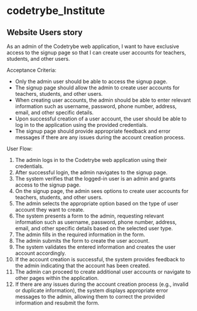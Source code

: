 # codetrybe_Institute

## Website Users story
As an admin of the Codetrybe web application, I want to have exclusive access to the signup page so that I can create user accounts for teachers, students, and other users.

Acceptance Criteria:
- Only the admin user should be able to access the signup page.
- The signup page should allow the admin to create user accounts for teachers, students, and other users.
- When creating user accounts, the admin should be able to enter relevant information such as username, password, phone number, address, email, and other specific details.
- Upon successful creation of a user account, the user should be able to log in to the application using the provided credentials.
- The signup page should provide appropriate feedback and error messages if there are any issues during the account creation process.

User Flow:
1. The admin logs in to the Codetrybe web application using their credentials.
2. After successful login, the admin navigates to the signup page.
3. The system verifies that the logged-in user is an admin and grants access to the signup page.
4. On the signup page, the admin sees options to create user accounts for teachers, students, and other users.
5. The admin selects the appropriate option based on the type of user account they want to create.
6. The system presents a form to the admin, requesting relevant information such as username, password, phone number, address, email, and other specific details based on the selected user type.
7. The admin fills in the required information in the form.
8. The admin submits the form to create the user account.
9. The system validates the entered information and creates the user account accordingly.
10. If the account creation is successful, the system provides feedback to the admin indicating that the account has been created.
11. The admin can proceed to create additional user accounts or navigate to other pages within the application.
12. If there are any issues during the account creation process (e.g., invalid or duplicate information), the system displays appropriate error messages to the admin, allowing them to correct the provided information and resubmit the form.
